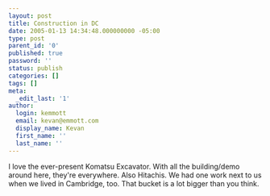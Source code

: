 ```yaml
---
layout: post
title: Construction in DC
date: 2005-01-13 14:34:48.000000000 -05:00
type: post
parent_id: '0'
published: true
password: ''
status: publish
categories: []
tags: []
meta:
  _edit_last: '1'
author:
  login: kemmott
  email: kevan@emmott.com
  display_name: Kevan
  first_name: ''
  last_name: ''
---
```

<p>I love the ever-present Komatsu Excavator. With all the building/demo around here, they're everywhere. Also Hitachis. We had one work next to us when we lived in Cambridge, too. That bucket is a lot bigger than you think.</p>
<p><a title="photo sharing" href="http://www.flickr.com/photos/kevan/3320999/"><img src="{{ site.url }}/assets/images/blog/3320999_c49be42113_m.jpg" alt="" /></a></p>
